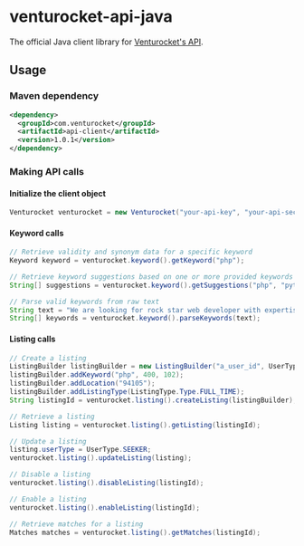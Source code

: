 venturocket-api-java
====================

The official Java client library for [Venturocket's API](https://venturocket.com/api/v1).

## Usage
### Maven dependency
```xml
<dependency>
  <groupId>com.venturocket</groupId>
  <artifactId>api-client</artifactId>
  <version>1.0.1</version>
</dependency>
```

### Making API calls
#### Initialize the client object
```java
Venturocket venturocket = new Venturocket("your-api-key", "your-api-secret");
```

#### Keyword calls
```java
// Retrieve validity and synonym data for a specific keyword
Keyword keyword = venturocket.keyword().getKeyword("php");

// Retrieve keyword suggestions based on one or more provided keywords
String[] suggestions = venturocket.keyword().getSuggestions("php", "python", "java");

// Parse valid keywords from raw text
String text = "We are looking for rock star web developer with expertise in Javascript and PHP.";
String[] keywords = venturocket.keyword().parseKeywords(text);
```

#### Listing calls
```java
// Create a listing
ListingBuilder listingBuilder = new ListingBuilder("a_user_id", UserType.PROVIDER, "Your headline here!");
listingBuilder.addKeyword("php", 400, 102);
listingBuilder.addLocation("94105");
listingBuilder.addListingType(ListingType.Type.FULL_TIME);
String listingId = venturocket.listing().createListing(listingBuilder);

// Retrieve a listing
Listing listing = venturocket.listing().getListing(listingId);

// Update a listing
listing.userType = UserType.SEEKER;
venturocket.listing().updateListing(listing);

// Disable a listing
venturocket.listing().disableListing(listingId);

// Enable a listing
venturocket.listing().enableListing(listingId);

// Retrieve matches for a listing
Matches matches = venturocket.listing().getMatches(listingId);
```